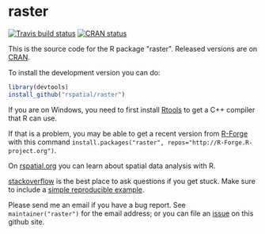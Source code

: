 # raster


[![Travis build
status](https://travis-ci.org/rspatial/raster.svg?branch=master)](https://travis-ci.org/rspatial/raster)
[![CRAN
status](https://www.r-pkg.org/badges/version/raster)](https://cran.r-project.org/package=raster)

This is the source code for the R package "raster". Released versions are on [CRAN](https://cran.r-project.org/web/packages/raster/index.html).

To install the development version you can do:

```r
library(devtools)
install_github("rspatial/raster")
```

If you are on Windows, you need to first install [Rtools](https://cran.r-project.org/bin/windows/Rtools/) to get a C++ compiler that R can use. 

If that is a problem, you may be able to get a recent version from [R-Forge](https://r-forge.r-project.org/R/?group_id=294) with this command `install.packages("raster", repos="http://R-Forge.R-project.org")`.

On [rspatial.org](http://rspatial.org/) you can learn about spatial data analysis with R.

[stackoverflow](https://stackoverflow.com/) is the best place to ask questions if you get stuck.
Make sure to include a [simple reproducible example](https://stackoverflow.com/questions/5963269/how-to-make-a-great-r-reproducible-example). 

Please send me an email if you have a bug report. See `maintainer("raster")` for the email address; or you can file an [issue](https://github.com/rspatial/raster/issues) on this github site.

